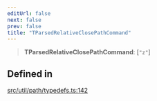 ```yaml
---
editUrl: false
next: false
prev: false
title: "TParsedRelativeClosePathCommand"
---
```


> **TParsedRelativeClosePathCommand**: [`"z"`]

## Defined in

[src/util/path/typedefs.ts:142](https://github.com/fabricjs/fabric.js/blob/v6.0.0-rc4/src/util/path/typedefs.ts#L142)
